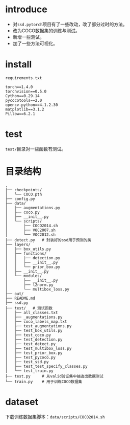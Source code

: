 # introduce
- 对`ssd.pytorch`项目有了一些改动，改了部分过时的方法。
- 改为COCO数据集的训练与测试。
- 新增一些测试。
- 加了一些方法可视化。


# install

`requirements.txt`
```
torch==1.4.0
torchvision==0.5.0
Cython==0.29.14
pycocotools==2.0
opencv-python==4.1.2.30
matplotlib==3.1.2
Pillow==6.2.1
```

# test
`test/`目录对一些函数有测试。

# 目录结构
```
.
├── checkpoints/
│   └── COCO.pth
├── config.py
├── data/
│   ├── augmentations.py
│   ├── coco.py
│   ├── __init__.py
│   └── scripts/
│       ├── COCO2014.sh
│       ├── VOC2007.sh
│       └── VOC2012.sh
├── detect.py   # 封装好的ssd用于预测的类
├── layers/
│   ├── box_utils.py
│   ├── functions/
│   │   ├── detection.py
│   │   ├── __init__.py
│   │   └── prior_box.py
│   ├── __init__.py
│   └── modules/
│       ├── __init__.py
│       ├── l2norm.py
│       └── multibox_loss.py
├── out/
├── README.md
├── ssd.py
├── test/   # 测试函数
│   ├── all_classes.txt
│   ├── _augmentations.py
│   ├── coco_labels_map.txt
│   ├── test_augmentations.py
│   ├── test_box_utils.py
│   ├── test_coco.py
│   ├── test_detection.py
│   ├── test_detect.py
│   ├── test_multibox_loss.py
│   ├── test_prior_box.py
│   ├── test_pycoco.py
│   ├── test_ssd.py
│   ├── test_test_specify_classes.py
│   └── test_train.py
├── test.py     # 从valid验证集中抽选出数据测试
└── train.py    # 用于训练COCO数据集
```

# dataset
下载训练数据集脚本：`data/scripts/COCO2014.sh`

